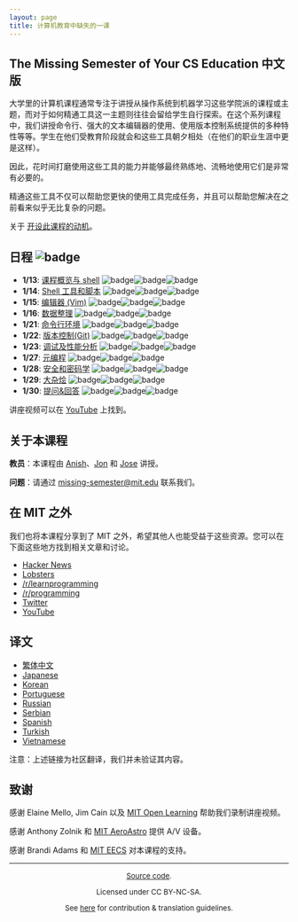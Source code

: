 ```yaml
---
layout: page
title: 计算机教育中缺失的一课
---
```


## The Missing Semester of Your CS Education 中文版

大学里的计算机课程通常专注于讲授从操作系统到机器学习这些学院派的课程或主题，而对于如何精通工具这一主题则往往会留给学生自行探索。在这个系列课程中，我们讲授命令行、强大的文本编辑器的使用、使用版本控制系统提供的多种特性等等。学生在他们受教育阶段就会和这些工具朝夕相处（在他们的职业生涯中更是这样）。

因此，花时间打磨使用这些工具的能力并能够最终熟练地、流畅地使用它们是非常有必要的。

精通这些工具不仅可以帮助您更快的使用工具完成任务，并且可以帮助您解决在之前看来似乎无比复杂的问题。

关于 [开设此课程的动机](about.md)。

<!-- {% comment %}
## Registration
请通过填写[注册表格](https://forms.gle/TD1KnwCSV52qexVt9)来报名参加2020年IAP课程。
{% endcomment %} -->

## 日程 ![badge](https://img.shields.io/badge/文档同步时间-2021--04--24-blue)

- **1/13**: [课程概览与 shell](2020/course-shell.md) ![badge](https://img.shields.io/badge/Chinese-✔-green)![badge](https://img.shields.io/badge/Update-✔-green)![badge](https://img.shields.io/badge/Solution-✔-green)
- **1/14**: [Shell 工具和脚本](2020/shell-tools.md) ![badge](https://img.shields.io/badge/Chinese-✔-green)![badge](https://img.shields.io/badge/Update-✔-green)![badge](https://img.shields.io/badge/Solution-✔-green)
- **1/15**: [编辑器 (Vim)](2020/editors.md) ![badge](https://img.shields.io/badge/Chinese-✔-green)![badge](https://img.shields.io/badge/Update-✔-green)![badge](https://img.shields.io/badge/Solution-✔-green)
- **1/16**: [数据整理](2020/data-wrangling.md) ![badge](https://img.shields.io/badge/Chinese-✔-green)![badge](https://img.shields.io/badge/Update-✔-green)![badge](https://img.shields.io/badge/Solution-✔-green)
- **1/21**: [命令行环境](2020/command-line.md) ![badge](https://img.shields.io/badge/Chinese-✔-green)![badge](https://img.shields.io/badge/Update-✔-green)![badge](https://img.shields.io/badge/Solution-✔-green)
- **1/22**: [版本控制(Git)](2020/version-control.md) ![badge](https://img.shields.io/badge/Chinese-✔-green)![badge](https://img.shields.io/badge/Update-✔-green)![badge](https://img.shields.io/badge/Solution-✔-green)
- **1/23**: [调试及性能分析](2020/debugging-profiling.md) ![badge](https://img.shields.io/badge/Chinese-✔-green)![badge](https://img.shields.io/badge/Update-✔-green)![badge](https://img.shields.io/badge/Solution-✔-green)
- **1/27**: [元编程](2020/metaprogramming.md) ![badge](https://img.shields.io/badge/Chinese-✔-green)![badge](https://img.shields.io/badge/Update-✔-green)![badge](https://img.shields.io/badge/Solution-✔-green)
- **1/28**: [安全和密码学](2020/security.md) ![badge](https://img.shields.io/badge/Chinese-✔-green)![badge](https://img.shields.io/badge/Update-✔-green)![badge](https://img.shields.io/badge/Solution-✔-green)
- **1/29**: [大杂烩](2020/potpourri.md) ![badge](https://img.shields.io/badge/Chinese-✔-green)![badge](https://img.shields.io/badge/Update-✔-green)![badge](https://img.shields.io/badge/Solution-✘-orange)
- **1/30**: [提问&回答](2020/qa.md) ![badge](https://img.shields.io/badge/Chinese-✔-green)![badge](https://img.shields.io/badge/Update-✔-green)![badge](https://img.shields.io/badge/Solution-✘-orange)

讲座视频可以在 [
YouTube](https://www.youtube.com/playlist?list=PLyzOVJj3bHQuloKGG59rS43e29ro7I57J) 上找到。

## 关于本课程

**教员**：本课程由 [Anish](https://www.anishathalye.com/)、[Jon](https://thesquareplanet.com/) 和 [Jose](http://josejg.com/) 讲授。

**问题**：请通过 [missing-semester@mit.edu](mailto:missing-semester@mit.edu) 联系我们。

## 在 MIT 之外

我们也将本课程分享到了 MIT 之外，希望其他人也能受益于这些资源。您可以在下面这些地方找到相关文章和讨论。

 - [Hacker News](https://news.ycombinator.com/item?id=22226380)
 - [Lobsters](https://lobste.rs/s/ti1k98/missing_semester_your_cs_education_mit)
 - [/r/learnprogramming](https://www.reddit.com/r/learnprogramming/comments/eyagda/the_missing_semester_of_your_cs_education_mit/)
 - [/r/programming](https://www.reddit.com/r/programming/comments/eyagcd/the_missing_semester_of_your_cs_education_mit/)
 - [Twitter](https://twitter.com/jonhoo/status/1224383452591509507)
 - [YouTube](https://www.youtube.com/playlist?list=PLyzOVJj3bHQuloKGG59rS43e29ro7I57J)

## 译文

- [繁体中文](https://missing-semester-zh-hant.github.io/)
- [Japanese](https://missing-semester-jp.github.io/)
- [Korean](https://missing-semester-kr.github.io/)
- [Portuguese](https://missing-semester-pt.github.io/)
- [Russian](https://missing-semester-rus.github.io/)
- [Serbian](https://netboxify.com/missing-semester/)
- [Spanish](https://missing-semester-esp.github.io/)
- [Turkish](https://missing-semester-tr.github.io/)
- [Vietnamese](https://missing-semester-vn.github.io/)

注意：上述链接为社区翻译，我们并未验证其内容。

## 致谢

感谢 Elaine Mello, Jim Cain 以及 [MIT Open Learning](https://openlearning.mit.edu/) 帮助我们录制讲座视频。

感谢 Anthony Zolnik 和 [MIT AeroAstro](https://aeroastro.mit.edu/) 提供 A/V 设备。

感谢 Brandi Adams 和 [MIT EECS](https://www.eecs.mit.edu/) 对本课程的支持。

---

<div style="font-size:small;text-align:center">
<p><a href="https://github.com/missing-semester-cn/missing-semester-cn">Source code</a>.</p>
<p>Licensed under CC BY-NC-SA.</p>
<p>See <a href="license/">here</a> for contribution &amp; translation guidelines.</p>
</div>
